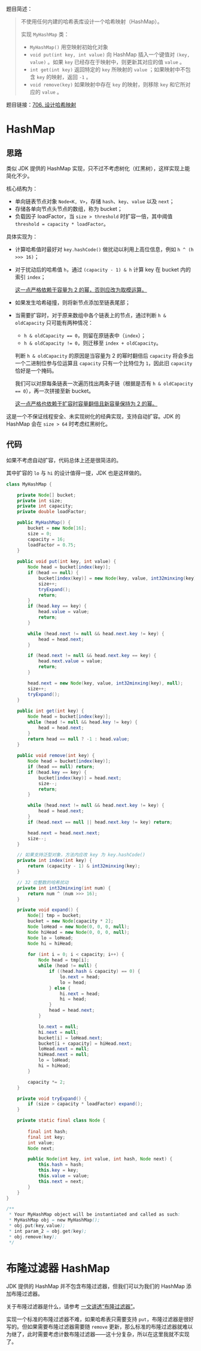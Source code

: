 题目简述：

> 不使用任何内建的哈希表库设计一个哈希映射（HashMap）。
>
> 实现 `MyHashMap` 类：
>
> - `MyHashMap()` 用空映射初始化对象
> - `void put(int key, int value)` 向 HashMap 插入一个键值对 `(key, value)` 。如果 `key` 已经存在于映射中，则更新其对应的值 `value` 。
> - `int get(int key)` 返回特定的 `key` 所映射的 `value` ；如果映射中不包含 `key` 的映射，返回 `-1` 。
> - `void remove(key)` 如果映射中存在 `key` 的映射，则移除 `key` 和它所对应的 `value` 。

题目链接：[706. 设计哈希映射](https://leetcode.cn/problems/design-hashmap/)

# HashMap

## 思路

类似 JDK 提供的 HashMap 实现，只不过不考虑树化（红黑树），这样实现上能简化不少。

核心结构为：

- 单向链表节点对象 `Node<K, V>`，存储 `hash`、`key`、`value` 以及 `next`；
- 存储各单向节点头节点的数组，称为 bucket；
- 负载因子 loadFactor，当 `size > threshold` 时扩容一倍，其中阈值 `threshold = capacity * loadFactor`。

具体实现为：

- 计算哈希值时最好对 `key.hashCode()` 做扰动以利用上高位信息，例如 `h ^ (h >>> 16)`；

- 对于扰动后的哈希值 `h`，通过 `(capacity - 1) & h` 计算 key 在 bucket 内的索引 `index`；

  <u>这一点严格依赖于容量为 2 的幂，否则应改为取模运算。</u>

- 如果发生哈希碰撞，则将新节点添加至链表尾部；

- 当需要扩容时，对于原来数组中各个链表上的节点，通过判断 `h & oldCapacity` 只可能有两种情况：
  - `h & oldCapacity == 0`，则留在原链表中（`index`）；
  - `h & oldCapacity != 0`，则迁移至 `index + oldCapacity`。
  
  判断 `h & oldCapacity` 的原因是当容量为 2 的幂时翻倍后 `capacity` 将会多出一个二进制位参与位运算且 `capacity` 只有一个比特位为 `1`，因此旧 `capacity` 恰好是一个掩码。
  
  我们可以对原每条链表一次遍历找出两条子链（根据是否有 `h & oldCapacity == 0`），再一次拼接至新 bucket。
  
  <u>这一点严格也依赖于扩容时容量翻倍且新容量保持为 2 的幂。</u>

这是一个不保证线程安全、未实现树化的经典实现，支持自动扩容。JDK 的 HashMap 会在 `size > 64` 时考虑红黑树化。

## 代码

如果不考虑自动扩容，代码总体上还是很简洁的。

其中扩容的 `lo` 与 `hi` 的设计值得一提，JDK 也是这样做的。

```java
class MyHashMap {

    private Node[] bucket;
    private int size;
    private int capacity;
    private double loadFactor;

    public MyHashMap() {
        bucket = new Node[16];
        size = 0;
        capacity = 16;
        loadFactor = 0.75;
    }
    
    public void put(int key, int value) {
        Node head = bucket[index(key)];
        if (head == null) {
            bucket[index(key)] = new Node(key, value, int32minxing(key), null);
            size++;
            tryExpand();
            return;
        }
        if (head.key == key) {
            head.value = value;
            return;
        }

        while (head.next != null && head.next.key != key) {
            head = head.next;
        }

        if (head.next != null && head.next.key == key) {
            head.next.value = value;
            return;
        }

        head.next = new Node(key, value, int32minxing(key), null);
        size++;
        tryExpand();
    }
    
    public int get(int key) {
        Node head = bucket[index(key)];
        while (head != null && head.key != key) {
            head = head.next;
        }
        return head == null ? -1 : head.value;
    }
    
    public void remove(int key) {
        Node head = bucket[index(key)];
        if (head == null) return;
        if (head.key == key) {
            bucket[index(key)] = head.next;
            size--;
            return;
        }

        while (head.next != null && head.next.key != key) {
            head = head.next;
        }
        if (head.next == null || head.next.key != key) return;

        head.next = head.next.next;
        size--;
    }

    // 如果支持泛型对象，方法内应改 key 为 key.hashCode()
    private int index(int key) {
        return (capacity - 1) & int32minxing(key);
    }

    // 32 位整数的哈希扰动
    private int int32minxing(int num) {
        return num ^ (num >>> 16);
    }

    private void expand() {
        Node[] tmp = bucket;
        bucket = new Node[capacity * 2];
        Node loHead = new Node(0, 0, 0, null);
        Node hiHead = new Node(0, 0, 0, null);
        Node lo = loHead;
        Node hi = hiHead;
        
        for (int i = 0; i < capacity; i++) {
            Node head = tmp[i];
            while (head != null) {
                if ((head.hash & capacity) == 0) {
                    lo.next = head;
                    lo = head;
                } else {
                    hi.next = head;
                    hi = head;
                }
                head = head.next;
            }

            lo.next = null;
            hi.next = null;
            bucket[i] = loHead.next;
            bucket[i + capacity] = hiHead.next;
            loHead.next = null;
            hiHead.next = null;
            lo = loHead;
            hi = hiHead;
        }

        capacity *= 2;
    }

    private void tryExpand() {
        if (size > capacity * loadFactor) expand();
    }

    private static final class Node {
         
        final int hash;
        final int key;
        int value;
        Node next;

        public Node(int key, int value, int hash, Node next) {
            this.hash = hash;
            this.key = key;
            this.value = value;
            this.next = next;
        }
    }
}

/**
 * Your MyHashMap object will be instantiated and called as such:
 * MyHashMap obj = new MyHashMap();
 * obj.put(key,value);
 * int param_2 = obj.get(key);
 * obj.remove(key);
 */
```

# 布隆过滤器 HashMap

JDK 提供的 HashMap 并不包含布隆过滤器，但我们可以为我们的 HashMap 添加布隆过滤器。

关于布隆过滤器是什么，请参考 [一文讲透“布隆过滤器”](https://cloud.tencent.com/developer/article/1688747)。

实现一个标准的布隆过滤器不难，如果哈希表只需要支持 `put`，布隆过滤器是很好写的。但如果需要布隆过滤器需要随 `remove` 更新，那么标准的布隆过滤器就难以为继了，此时需要考虑计数布隆过滤器——这十分复杂，所以在这里我就不实现了。
